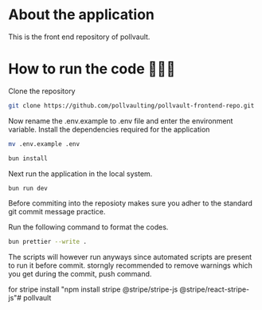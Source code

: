 # About the application

This is the front end repository of pollvault. 

# How to run the code 🧑🏼‍💻

Clone the repository

```bash
git clone https://github.com/pollvaulting/pollvault-frontend-repo.git
```

Now rename the .env.example to .env file and enter the environment variable. Install the dependencies required for the application

```bash 
mv .env.example .env
```

```bash
bun install
```

Next run the application in the local system.

```bash
bun run dev
```

Before commiting into the reposioty makes sure you adher to the standard git commit message practice.

Run the following command to format the codes.

```bash
bun prettier --write .
```

The scripts will however run anyways since automated scripts are present to run it before commit. storngly recommended to remove warnings which you get during the commit, push command.


for stripe
install "npm install stripe @stripe/stripe-js @stripe/react-stripe-js"#   p o l l v a u l t  
 